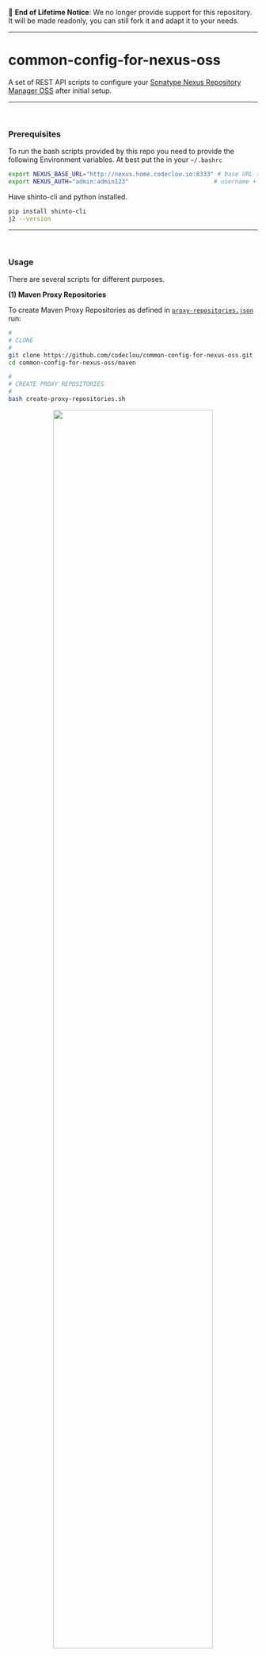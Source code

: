 :mega: **End of Lifetime Notice**: We no longer provide support for this repository. It will be made readonly, you can still fork it and adapt it to your needs.

----

# common-config-for-nexus-oss

A set of REST API scripts to configure your [Sonatype Nexus Repository Manager OSS](https://www.sonatype.com/nexus-repository-oss)  after initial setup.


-----

&nbsp;

### Prerequisites

To run the bash scripts provided by this repo you need to provide the following Environment variables.
At best put the in your `~/.bashrc`

```bash
export NEXUS_BASE_URL="http://nexus.home.codeclou.io:8333" # base URL to Nexus OSS
export NEXUS_AUTH="admin:admin123"                        # username + password
```

Have shinto-cli and python installed.

```bash
pip install shinto-cli
j2 --version
```

-----

&nbsp;

### Usage

There are several scripts for different purposes.

**(1) Maven Proxy Repositories**

To create Maven Proxy Repositories as defined in [`proxy-repositories.json`](https://github.com/codeclou/common-config-for-nexus-oss/blob/master/maven/proxy-repositories.json) run:

```bash
#
# CLONE
#
git clone https://github.com/codeclou/common-config-for-nexus-oss.git
cd common-config-for-nexus-oss/maven

#
# CREATE PROXY REPOSITORIES
#
bash create-proxy-repositories.sh
```

<p align="center"><img src="https://codeclou.github.io/common-config-for-nexus-oss/created-maven-proxy-repositories.png?v22" width="80%" /></p>

Now you have a **Repository Group called 'all'** with URL: `http://nexus.home.codeclou.io:8333/repository/all/`

You can use that in your `~/.m2/settings.xml` like so:



```xml
<?xml version="1.0" encoding="UTF-8"?>
<settings xsi:schemaLocation="http://maven.apache.org/SETTINGS/1.1.0 http://maven.apache.org/xsd/settings-1.1.0.xsd" xmlns="http://maven.apache.org/SETTINGS/1.1.0"
    xmlns:xsi="http://www.w3.org/2001/XMLSchema-instance">
  <mirrors>
    <mirror>
      <mirrorOf>*</mirrorOf>
      <name>remote-repos</name>
      <id>remote-repos</id>
      <url>http://nexus.home.codeclou.io:8333/repository/all/</url>      
    </mirror>
  </mirrors>
</settings>
```


-----

&nbsp;

### Todo

 * Docker Hub Proxy `createDockerProxy(String name, String remoteUrl...)`
 * Npmjs.com Proxy `createNpmProxy(String name, String remoteUrl)`
 * Python `createPyPiProxy(String name, String remoteUrl)`
 * Ruby `createRubygemsProxy(String name, String remoteUrl)`

-----

&nbsp;

### Trademarks and Third Party Licenses

 * **Sonatype Nexus OSS**
   * Sonatype and Sonatype Nexus are trademarks of [Sonatype, Inc](https://www.sonatype.org/).
   * Sonatype Nexus OSS is licensed under the [Eclipse Public License 1.0](https://github.com/sonatype/nexus-public/blob/master/LICENSE.txt).
 * **Apache Maven**
   * Apache Maven and Maven are trademarks of the [Apache Software Foundation](http://www.apache.org/).
 * **Oracle Java JDK 8**
   * Oracle and Java are registered [trademarks of Oracle](https://www.oracle.com/legal/trademarks.html) and/or its affiliates. Other names may be trademarks of their respective owners.
   * Please check yourself for corresponding Licenses and Terms of Use at [www.oracle.com](https://www.oracle.com/).
 * **Docker**
   * Docker and the Docker logo are trademarks or registered [trademarks of Docker](https://www.docker.com/trademark-guidelines), Inc. in the United States and/or other countries. Docker, Inc. and other parties may also have trademark rights in other terms used herein.
   * Please check yourself for corresponding Licenses and Terms of Use at [www.docker.com](https://www.docker.com/).
 * **Ubuntu**
   * Ubuntu and Canonical are registered [trademarks of Canonical Ltd.](https://www.ubuntu.com/legal/short-terms)
 * **Apple**
   * macOS®, Mac and OS X are [trademarks of Apple Inc.](http://www.apple.com/legal/intellectual-property/trademark/appletmlist.html), registered in the U.S. and other countries.
   
-----

&nbsp;

### License

[MIT](https://github.com/codeclou/common-config-for-nexus-oss/blob/master/LICENSE) © [Bernhard Grünewaldt](https://github.com/clouless)
